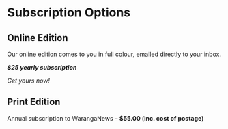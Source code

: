 # Subscription Options

## Online Edition

Our online edition comes to you in full colour, emailed directly to your inbox.

_**$25 yearly subscription**_

_Get yours now!_

## Print Edition

Annual subscription to WarangaNews – **$55.00 (inc. cost of postage)**
